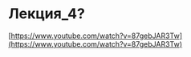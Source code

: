 # Лекция_4?

[https://www.youtube.com/watch?v=87gebJAR3Tw](https://www.youtube.com/watch?v=87gebJAR3Tw)